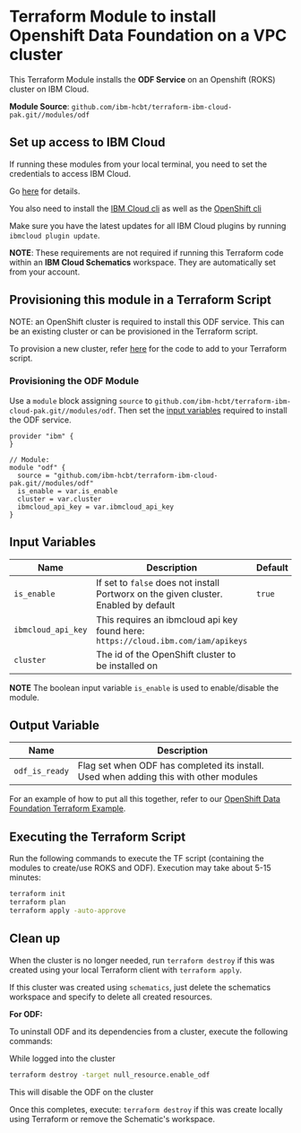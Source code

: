 # Terraform Module to install Openshift Data Foundation on a VPC cluster

This Terraform Module installs the **ODF Service** on an Openshift (ROKS) cluster on IBM Cloud.

**Module Source**: `github.com/ibm-hcbt/terraform-ibm-cloud-pak.git//modules/odf`

## Set up access to IBM Cloud

If running these modules from your local terminal, you need to set the credentials to access IBM Cloud.

Go [here](../CREDENTIALS.md) for details.

You also need to install the [IBM Cloud cli](https://cloud.ibm.com/docs/cli?topic=cli-install-ibmcloud-cli) as well as the [OpenShift cli](https://cloud.ibm.com/docs/openshift?topic=openshift-openshift-cli)

Make sure you have the latest updates for all IBM Cloud plugins by running `ibmcloud plugin update`.  

**NOTE**: These requirements are not required if running this Terraform code within an **IBM Cloud Schematics** workspace. They are automatically set from your account.

## Provisioning this module in a Terraform Script

NOTE: an OpenShift cluster is required to install this ODF service. This can be an existing cluster or can be provisioned in the Terraform script.

To provision a new cluster, refer [here](https://github.com/ibm-hcbt/terraform-ibm-cloud-pak/tree/main/modules/roks#building-a-new-roks-cluster) for the code to add to your Terraform script.

### Provisioning the ODF Module

Use a `module` block assigning `source` to `github.com/ibm-hcbt/terraform-ibm-cloud-pak.git//modules/odf`. Then set the [input variables](#input-variables) required to install the ODF service.

```hcl
provider "ibm" {
}

// Module:
module "odf" {
  source = "github.com/ibm-hcbt/terraform-ibm-cloud-pak.git//modules/odf"
  is_enable = var.is_enable
  cluster = var.cluster
  ibmcloud_api_key = var.ibmcloud_api_key
}
```

## Input Variables

| Name                           | Description                                                                                                                                                                                                                | Default | Required |
| ------------------------------ | -------------------------------------------------------------------------------------------------------------------------------------------------------------------------------------------------------------------------- | ------- | -------- |
| `is_enable`                       | If set to `false` does not install Portworx on the given cluster. Enabled by default | `true`  | No       |
| `ibmcloud_api_key`             | This requires an ibmcloud api key found here: `https://cloud.ibm.com/iam/apikeys`    |         | Yes       |
| `cluster`                   | The id of the OpenShift cluster to be installed on |  | Yes       |

**NOTE** The boolean input variable `is_enable` is used to enable/disable the module. 

## Output Variable

| Name                           | Description                                                                                                                                                                                                                | 
| ------------------------------ | -------------------------------------------------------------------------------------------------------------------------------------------------------------------------------------------------------------------------- |
| `odf_is_ready`                       | Flag set when ODF has completed its install.  Used when adding this with other modules |

For an example of how to put all this together, refer to our [OpenShift Data Foundation Terraform Example](https://github.com/ibm-hcbt/terraform-ibm-cloud-pak/tree/main/examples/odf).


## Executing the Terraform Script

Run the following commands to execute the TF script (containing the modules to create/use ROKS and ODF). Execution may take about 5-15 minutes:

```bash
terraform init
terraform plan
terraform apply -auto-approve
```

## Clean up

When the cluster is no longer needed, run `terraform destroy` if this was created using your local Terraform client with `terraform apply`. 

If this cluster was created using `schematics`, just delete the schematics workspace and specify to delete all created resources.

<b>For ODF:</b>

To uninstall ODF and its dependencies from a cluster, execute the following commands:

While logged into the cluster

```bash
terraform destroy -target null_resource.enable_odf
```
This will disable the ODF on the cluster

Once this completes, execute: `terraform destroy` if this was create locally using Terraform or remove the Schematic's workspace.



